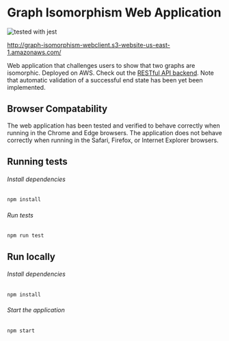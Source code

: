 # Graph Isomorphism Web Application

![tested with jest](https://img.shields.io/badge/tested_with-jest-99424f.svg)

http://graph-isomorphism-webclient.s3-website-us-east-1.amazonaws.com/

Web application that challenges users to show that two graphs are isomorphic. Deployed on AWS. Check out the [RESTful API backend](https://github.com/garrettklatte/graph-isomorphism). Note that automatic validation of a successful end state has been yet been implemented.

## Browser Compatability

The web application has been tested and verified to behave correctly when running in the Chrome and Edge browsers. The application does not behave correctly when running in the Safari, Firefox, or Internet Explorer browsers.

## Running tests

###### Install dependencies

```bash
npm install
```

###### Run tests

```
npm run test
````

## Run locally

###### Install dependencies

```bash
npm install
```

###### Start the application

```bash
npm start
```
